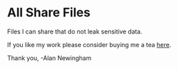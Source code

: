# All Share Files
 Files I can share that do not leak sensitive data.


If you like my work please consider buying me a tea <a href="https://www.buymeacoffee.com/mwWXAyznc">here</a>. 

Thank you, 
-Alan Newingham
